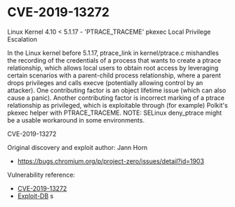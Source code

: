 # CVE-2019-13272

Linux Kernel 4.10 < 5.1.17 - 'PTRACE_TRACEME' pkexec Local Privilege Escalation

In the Linux kernel before 5.1.17, ptrace_link in kernel/ptrace.c mishandles the recording of the credentials of a process that wants to create a ptrace relationship, which allows local users to obtain root access by leveraging certain scenarios with a parent-child process relationship, where a parent drops privileges and calls execve (potentially allowing control by an attacker). One contributing factor is an object lifetime issue (which can also cause a panic). Another contributing factor is incorrect marking of a ptrace relationship as privileged, which is exploitable through (for example) Polkit's pkexec helper with PTRACE_TRACEME. NOTE: SELinux deny_ptrace might be a usable workaround in some environments.

CVE-2019-13272

Original discovery and exploit author: Jann Horn
* https://bugs.chromium.org/p/project-zero/issues/detail?id=1903

Vulnerability reference:
 
* [CVE-2019-13272](https://cve.mitre.org/cgi-bin/cvename.cgi?name=CVE-2019-13272)
* [Exploit-DB](https://www.exploit-db.com/exploits/47163) 
s
